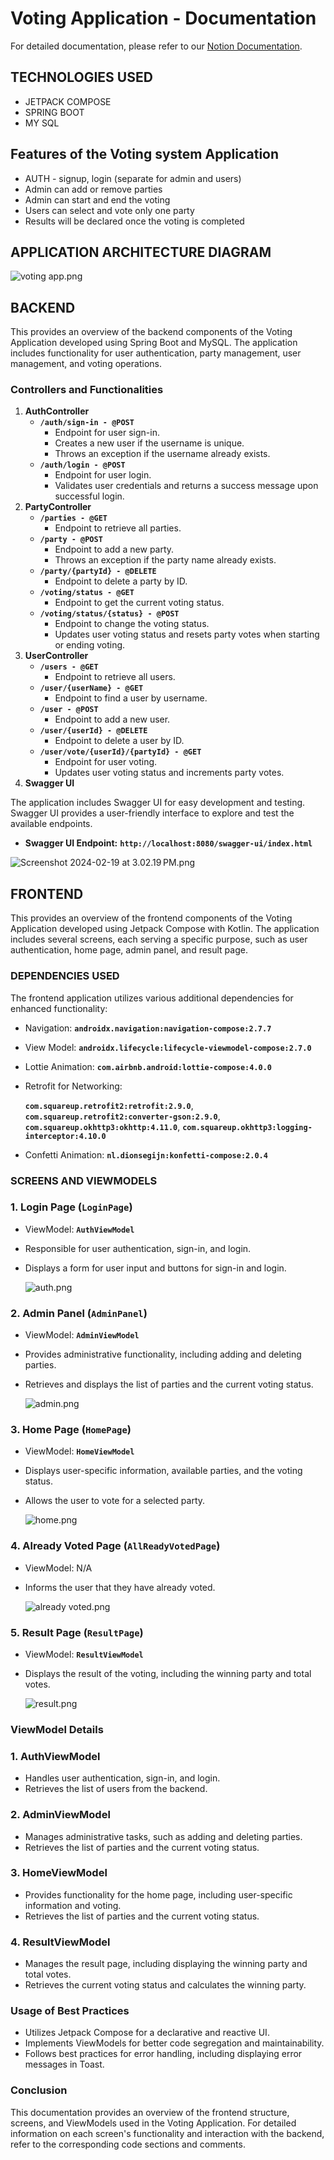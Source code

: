 # Voting Application - Documentation

For detailed documentation, please refer to our [Notion Documentation](https://billowy-tendency-afc.notion.site/Voting-Application-Documentation-83e595b7bdd94c49956753733b014b17).

## TECHNOLOGIES USED

- JETPACK COMPOSE
- SPRING BOOT
- MY SQL

## **Features of the Voting system Application**

- AUTH - signup, login (separate for admin and users)
- Admin can add or remove parties
- Admin can start and end the voting
- Users can select and vote only one party
- Results will be declared once the voting is completed

## **APPLICATION ARCHITECTURE DIAGRAM**

![voting app.png](images/voting_app.png)

## **BACKEND**

This provides an overview of the backend components of the Voting Application developed using Spring Boot and MySQL. The application includes functionality for user authentication, party management, user management, and voting operations.

### Controllers and Functionalities

1. **AuthController**
    - **`/auth/sign-in - @POST`**
        - Endpoint for user sign-in.
        - Creates a new user if the username is unique.
        - Throws an exception if the username already exists.
    - **`/auth/login - @POST`**
        - Endpoint for user login.
        - Validates user credentials and returns a success message upon successful login.
2. **PartyController**
    - **`/parties - @GET`**
        - Endpoint to retrieve all parties.
    - **`/party - @POST`**
        - Endpoint to add a new party.
        - Throws an exception if the party name already exists.
    - **`/party/{partyId} - @DELETE`**
        - Endpoint to delete a party by ID.
    - **`/voting/status - @GET`**
        - Endpoint to get the current voting status.
    - **`/voting/status/{status} - @POST`**
        - Endpoint to change the voting status.
        - Updates user voting status and resets party votes when starting or ending voting.
3. **UserController**
    - **`/users - @GET`**
        - Endpoint to retrieve all users.
    - **`/user/{userName} - @GET`**
        - Endpoint to find a user by username.
    - **`/user - @POST`**
        - Endpoint to add a new user.
    - **`/user/{userId} - @DELETE`**
        - Endpoint to delete a user by ID.
    - **`/user/vote/{userId}/{partyId} - @GET`**
        - Endpoint for user voting.
        - Updates user voting status and increments party votes.
4. **Swagger UI**

The application includes Swagger UI for easy development and testing. Swagger UI provides a user-friendly interface to explore and test the available endpoints.

- **Swagger UI Endpoint:** **`http://localhost:8080/swagger-ui/index.html`**

![Screenshot 2024-02-19 at 3.02.19 PM.png](images/Screenshot_2024-02-19_at_3.02.19_PM.png)

## FRONTEND

This provides an overview of the frontend components of the Voting Application developed using Jetpack Compose with Kotlin. The application includes several screens, each serving a specific purpose, such as user authentication, home page, admin panel, and result page.

### DEPENDENCIES USED

The frontend application utilizes various additional dependencies for enhanced functionality:

- Navigation: **`androidx.navigation:navigation-compose:2.7.7`**
- View Model: **`androidx.lifecycle:lifecycle-viewmodel-compose:2.7.0`**
- Lottie Animation: **`com.airbnb.android:lottie-compose:4.0.0`**
- Retrofit for Networking:
    
    **`com.squareup.retrofit2:retrofit:2.9.0`**, **`com.squareup.retrofit2:converter-gson:2.9.0`**, **`com.squareup.okhttp3:okhttp:4.11.0`**, **`com.squareup.okhttp3:logging-interceptor:4.10.0`**
    
- Confetti Animation: **`nl.dionsegijn:konfetti-compose:2.0.4`**

### SCREENS AND VIEWMODELS

### **1. Login Page (`LoginPage`)**

- ViewModel: **`AuthViewModel`**
- Responsible for user authentication, sign-in, and login.
- Displays a form for user input and buttons for sign-in and login.
    
    ![auth.png](images/auth.png)
    

### **2. Admin Panel (`AdminPanel`)**

- ViewModel: **`AdminViewModel`**
- Provides administrative functionality, including adding and deleting parties.
- Retrieves and displays the list of parties and the current voting status.
    
    ![admin.png](images/admin.png)
    

### **3. Home Page (`HomePage`)**

- ViewModel: **`HomeViewModel`**
- Displays user-specific information, available parties, and the voting status.
- Allows the user to vote for a selected party.
    
    ![home.png](images/home.png)
    

### **4. Already Voted Page (`AllReadyVotedPage`)**

- ViewModel: N/A
- Informs the user that they have already voted.
    
    ![already voted.png](images/already_voted.png)
    

### **5. Result Page (`ResultPage`)**

- ViewModel: **`ResultViewModel`**
- Displays the result of the voting, including the winning party and total votes.
    
    ![result.png](images/result.png)
    

### ViewModel Details

### **1. AuthViewModel**

- Handles user authentication, sign-in, and login.
- Retrieves the list of users from the backend.

### **2. AdminViewModel**

- Manages administrative tasks, such as adding and deleting parties.
- Retrieves the list of parties and the current voting status.

### **3. HomeViewModel**

- Provides functionality for the home page, including user-specific information and voting.
- Retrieves the list of parties and the current voting status.

### **4. ResultViewModel**

- Manages the result page, including displaying the winning party and total votes.
- Retrieves the current voting status and calculates the winning party.

### Usage of Best Practices

- Utilizes Jetpack Compose for a declarative and reactive UI.
- Implements ViewModels for better code segregation and maintainability.
- Follows best practices for error handling, including displaying error messages in Toast.

### Conclusion

This documentation provides an overview of the frontend structure, screens, and ViewModels used in the Voting Application. For detailed information on each screen's functionality and interaction with the backend, refer to the corresponding code sections and comments.